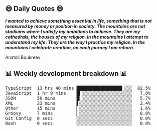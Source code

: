 ## 😄 Daily Quotes 😄

_**I wanted to achieve something essential in life, something that is not measured by money or position in society. The mountains are not stadiums where I satisfy my ambitions to achieve. They are my cathedrals, the houses of my religion. In the mountains I attempt to understand my life. They are the way I practice my religion. In the mountains I celebrate creation, on each journey I am reborn.**_

Anatoli Boukreev



## 📊 Weekly development breakdown 📊

<pre>TypeScript  13 hrs 40 mins █████████████████▎░░░  82.5%
JavaScript  1 hr 9 mins    █▍░░░░░░░░░░░░░░░░░░░   7.0%
JSON        56 mins        █▏░░░░░░░░░░░░░░░░░░░   5.7%
XML         23 mins        ▌░░░░░░░░░░░░░░░░░░░░   2.4%
Other       15 mins        ▎░░░░░░░░░░░░░░░░░░░░   1.6%
Groovy      7 mins         ▏░░░░░░░░░░░░░░░░░░░░   0.8%
Git Config  0 secs         ░░░░░░░░░░░░░░░░░░░░░   0.0%
Bash        0 secs         ░░░░░░░░░░░░░░░░░░░░░   0.0%</pre>